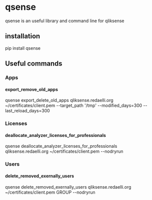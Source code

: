 # qsense

qsense is an useful library and command line for qliksense

## installation

pip install qsense

## Useful commands

### Apps

#### export_remove_old_apps

qsense export_delete_old_apps qliksense.redaelli.org ~/certificates/client.pem  --target_path '/tmp' --modified_days=300 --last_reload_days=300

### Licenses

#### deallocate_analyzer_licenses_for_professionals

qsense deallocate_analyzer_licenses_for_professionals qliksense.redaelli.org ~/certificates/client.pem --nodryrun

###  Users

#### delete_removed_exernally_users

qsense delete_removed_exernally_users qliksense.redaelli.org ~/certificates/client.pem GROUP --nodryrun

